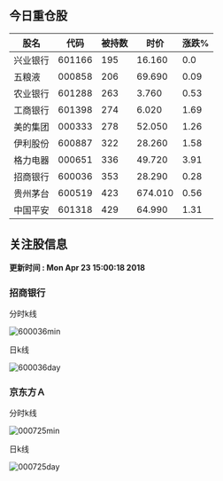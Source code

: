 
## 今日重仓股 

|股名|代码|被持数|时价|涨跌%|
|---|---|---|---|---|
|兴业银行|601166|195|16.160|0.0|
|五粮液|000858|206|69.690|0.09|
|农业银行|601288|263|3.760|0.53|
|工商银行|601398|274|6.020|1.69|
|美的集团|000333|278|52.050|1.26|
|伊利股份|600887|322|28.260|1.58|
|格力电器|000651|336|49.720|3.91|
|招商银行|600036|353|28.290|0.28|
|贵州茅台|600519|423|674.010|0.56|
|中国平安|601318|429|64.990|1.31|

## 关注股信息
**更新时间 : Mon Apr 23 15:00:18 2018**
### 招商银行 
分时k线

![600036min](http://image.sinajs.cn/newchart/min/n/sh600036.gif)

日k线

![600036day](http://image.sinajs.cn/newchart/daily/n/sh600036.gif)

### 京东方Ａ 
分时k线

![000725min](http://image.sinajs.cn/newchart/min/n/sz000725.gif)

日k线

![000725day](http://image.sinajs.cn/newchart/daily/n/sz000725.gif)
